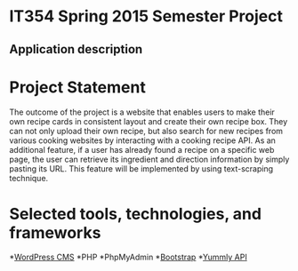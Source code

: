 # IT354 Spring 2015 Semester Project #

## Application description

# Project Statement
The outcome of the project is a website that enables users to make their own recipe cards in consistent layout and create their own recipe box. They can not only upload their own recipe, but also search for new recipes from various cooking websites by interacting with a cooking recipe API.  As an additional feature, if a user has already found a recipe on a specific web page, the user can retrieve its ingredient and direction information by simply pasting its URL. This feature will be implemented by using text-scraping technique.

# Selected tools, technologies, and frameworks
*[WordPress CMS](https://wordpress.org/)
*PHP
*PhpMyAdmin
*[Bootstrap](http://getbootstrap.com/)
*[Yummly API](https://developer.yummly.com/)
